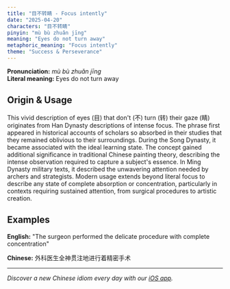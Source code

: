 ```yaml
---
title: "目不转睛 - Focus intently"
date: "2025-04-20"
characters: "目不转睛"
pinyin: "mù bù zhuǎn jīng"
meaning: "Eyes do not turn away"
metaphoric_meaning: "Focus intently"
theme: "Success & Perseverance"
---
```


**Pronunciation:** *mù bù zhuǎn jīng*  
**Literal meaning:** Eyes do not turn away

## Origin & Usage

This vivid description of eyes (目) that don't (不) turn (转) their gaze (睛) originates from Han Dynasty descriptions of intense focus. The phrase first appeared in historical accounts of scholars so absorbed in their studies that they remained oblivious to their surroundings. During the Song Dynasty, it became associated with the ideal learning state. The concept gained additional significance in traditional Chinese painting theory, describing the intense observation required to capture a subject's essence. In Ming Dynasty military texts, it described the unwavering attention needed by archers and strategists. Modern usage extends beyond literal focus to describe any state of complete absorption or concentration, particularly in contexts requiring sustained attention, from surgical procedures to artistic creation.

## Examples

**English:** "The surgeon performed the delicate procedure with complete concentration"

**Chinese:** 外科医生全神贯注地进行着精密手术

---

*Discover a new Chinese idiom every day with our [iOS app](https://apps.apple.com/us/app/daily-chinese-idioms/id6670238264).*
